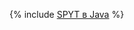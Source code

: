 {% include [SPYT в Java](../../../../_includes/user-guide/data-processing/spyt/API/spyt-java.md) %}
